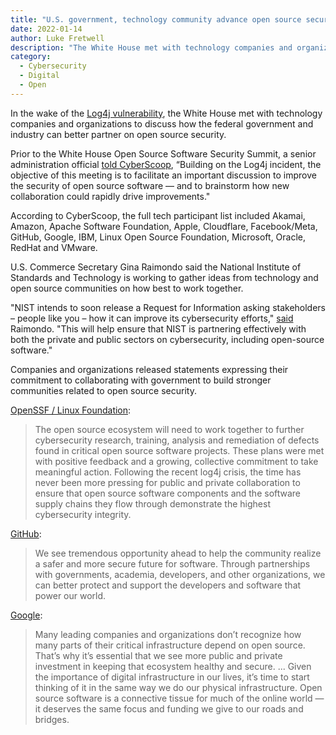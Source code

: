 ```yaml
---
title: "U.S. government, technology community advance open source security collaboration efforts"
date: 2022-01-14 
author: Luke Fretwell
description: "The White House met with technology companies and organizations to discuss how the federal government and industry can better partner on open source security."
category:
  - Cybersecurity
  - Digital
  - Open
---
```


In the wake of the [Log4j vulnerability](https://en.wikipedia.org/wiki/Log4j), the White House met with technology companies and organizations to discuss how the federal government and industry can better partner on open source security.

Prior to the White House Open Source Software Security Summit, a senior administration official [told CyberScoop](https://www.cyberscoop.com/white-house-log4j-open-source-software-security/), “Building on the Log4j incident, the objective of this meeting is to facilitate an important discussion to improve the security of open source software — and to brainstorm how new collaboration could rapidly drive improvements."

According to CyberScoop, the full tech participant list included Akamai, Amazon, Apache Software Foundation, Apple, Cloudflare, Facebook/Meta, GitHub, Google, IBM, Linux Open Source Foundation, Microsoft, Oracle, RedHat and VMware.

U.S. Commerce Secretary Gina Raimondo said the National Institute of Standards and Technology is working to gather ideas from technology and open source communities on how best to work together.

"NIST intends to soon release a Request for Information asking stakeholders – people like you – how it can improve its cybersecurity efforts," [said](https://www.commerce.gov/news/speeches/2022/01/remarks-us-commerce-secretary-gina-m-raimondo-white-house-open-source) Raimondo. "This will help ensure that NIST is partnering effectively with both the private and public sectors on cybersecurity, including open-source software."

Companies and organizations released statements expressing their commitment to collaborating with government to build stronger communities related to open source security.

[OpenSSF / Linux Foundation](https://openssf.org/blog/2022/01/13/the-openssf-and-the-linux-foundation-address-software-supply-chain-security-challenges-at-white-house-summit/):

> The open source ecosystem will need to work together to further cybersecurity research, training, analysis and remediation of defects found in critical open source software projects. These plans were met with positive feedback and a growing, collective commitment to take meaningful action. Following the recent log4j crisis, the time has never been more pressing for public and private collaboration to ensure that open source software components and the software supply chains they flow through demonstrate the highest cybersecurity integrity.

[GitHub](https://github.blog/2022-01-13-open-source-software-security-summit-securing-the-worlds-code-together/):

> We see tremendous opportunity ahead to help the community realize a safer and more secure future for software. Through partnerships with governments, academia, developers, and other organizations, we can better protect and support the developers and software that power our world.

[Google](https://blog.google/technology/safety-security/making-open-source-software-safer-and-more-secure/):

> Many leading companies and organizations don’t recognize how many parts of their critical infrastructure depend on open source. That’s why it’s essential that we see more public and private investment in keeping that ecosystem healthy and secure. ... Given the importance of digital infrastructure in our lives, it’s time to start thinking of it in the same way we do our physical infrastructure. Open source software is a connective tissue for much of the online world — it deserves the same focus and funding we give to our roads and bridges.